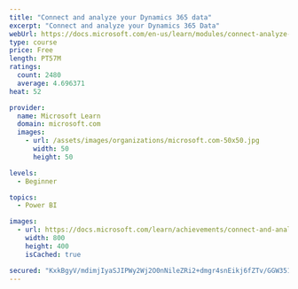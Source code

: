 ```yaml
---
title: "Connect and analyze your Dynamics 365 data​"
excerpt: "Connect and analyze your Dynamics 365 Data​"
webUrl: https://docs.microsoft.com/en-us/learn/modules/connect-analyze-dynamics-365-data/
type: course
price: Free
length: PT57M
ratings:
  count: 2480
  average: 4.696371
heat: 52

provider:
  name: Microsoft Learn
  domain: microsoft.com
  images:
    - url: /assets/images/organizations/microsoft.com-50x50.jpg
      width: 50
      height: 50

levels:
  - Beginner

topics:
  - Power BI

images:
  - url: https://docs.microsoft.com/learn/achievements/connect-and-analyze-your-microsoft-dynamics-365-data-social.png
    width: 800
    height: 400
    isCached: true

secured: "KxkBgyV/mdimjIyaSJIPWy2Wj2O0nNileZRi2+dmgr4snEikj6fZTv/GGW351ImNwPawfmgaHAjRMnJ4QSxy8UA8yIi8PobH2OEhfyBh9Yz+uyjYgHPSTYThqJft+dWpAmUsQuK0YMc/3VHZ1RZqKKY/9kdV3A13iD9+R0o85BMk08SMoI9WxWzJbIylPQ50UrK4Cpzf7roR5TXmPdiLGMcD3e1wySE7cE1ZBXkMwHsvce65xurV1iH1+naG1xLvNq7JAxUWa7pQXNh4HuuISDlWUq7zSAmvuA4ODfQFREX3lY1Gc/wls2XXv18lpr7AChO02vTNWtlvpEL4rFiT+Fnkupn/SwJN6LfJgRx8lN0X7DgME6JYO2t6fgYd5a+FY4QkMB1+cKvN70zctrGb/DKxbByDPnmuYr3PIBzkBLQ=;2m9CpHxZWxEptEJwBLp12Q=="
---
```


